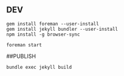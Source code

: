 
## DEV
```
gem install foreman --user-install
gem install jekyll bundler --user-install
npm install -g browser-sync

foreman start
```

##PUBLISH
```
bundle exec jekyll build
```
